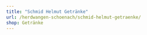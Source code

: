 ```yaml
---
title: "Schmid Helmut Getränke"
url: /herdwangen-schoenach/schmid-helmut-getraenke/
shop: Getränke
---
```


